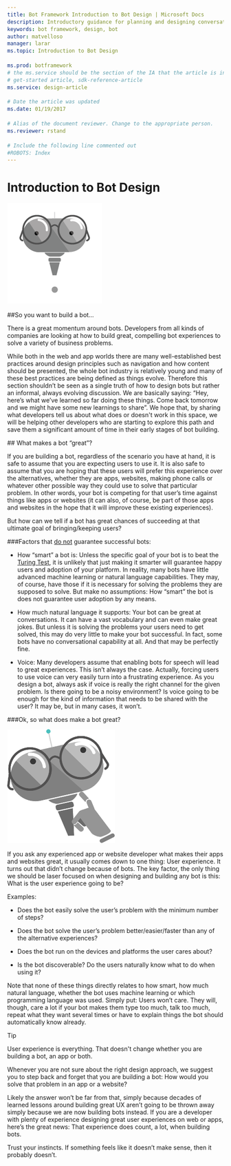 ```yaml
---
title: Bot Framework Introduction to Bot Design | Microsoft Docs
description: Introductory guidance for planning and designing conversational applications (bots).
keywords: bot framework, design, bot
author: matvelloso
manager: larar
ms.topic: Introduction to Bot Design 

ms.prod: botframework
# the ms.service should be the section of the IA that the article is in, with the suffix -article. Some examples:
# get-started article, sdk-reference-article
ms.service: design-article

# Date the article was updated
ms.date: 01/19/2017

# Alias of the document reviewer. Change to the appropriate person.
ms.reviewer: rstand

# Include the following line commented out
#ROBOTS: Index
---
```

# Introduction to Bot Design

![bot](media/designing-bots/bot1.png)

##So you want to build a bot…

There is a great momentum around bots. Developers from all kinds of companies are looking at how to build great, compelling bot experiences to solve a variety of business problems.

While both in the web and app worlds there are many well-established best practices around design principles such as navigation and how content should be presented, the whole bot industry is relatively young and many of these best practices are being defined as things evolve. Therefore this section shouldn’t be seen as a single truth of how to design bots but rather an informal, always evolving discussion. We are basically saying: “Hey, here’s what we’ve learned so far doing these things. Come back tomorrow and we might have some new learnings to share”. We hope that, by sharing what developers tell us about what does or doesn't work in this space, we will be helping other developers who are starting to explore this path and save them a significant amount of time in their early stages of bot building.

##<a id="designGuidance"></a> What makes a bot “great”?

If you are building a bot, regardless of the scenario you have at hand, it is safe to assume that you are expecting users to use it. It is also safe to assume that you are hoping that these users will prefer this experience over the alternatives, whether they are apps, websites, making phone calls or whatever other possible way they could use to solve that particular problem. In other words, your bot is competing for that user’s time against things like apps or websites (it can also, of course, be part of those apps and websites in the hope that it will improve these existing experiences).


But how can we tell if a bot has great chances of succeeding at that ultimate goal of bringing/keeping users?

###Factors that <u>do not</u> guarantee successful bots:



- How “smart” a bot is: Unless the specific goal of your bot is to beat the [Turing Test](https://en.wikipedia.org/wiki/Turing_test "Turing Test"), it is unlikely that just making it smarter will guarantee happy users and adoption of your platform. In reality, many bots have little advanced machine learning or natural language capabilities. They may, of course, have those if it is necessary for solving the problems they are supposed to solve. But make no assumptions: How “smart” the bot is does not guarantee user adoption by any means.


- How much natural language it supports: Your bot can be great at conversations. It can have a vast vocabulary and can even make great jokes. But unless it is solving the problems your users need to get solved, this may do very little to make your bot successful. In fact, some bots have no conversational capability at all. And that may be perfectly fine.


- Voice: Many developers assume that enabling bots for speech will lead to great experiences. This isn’t always the case. Actually, forcing users to use voice can very easily turn into a frustrating experience. As you design a bot, always ask if voice is really the right channel for the given problem. Is there going to be a noisy environment? Is voice going to be enough for the kind of information that needs to be shared with the user? It may be, but in many cases, it won’t.


###Ok, so what does make a bot great?

![bot](media/designing-bots/thinking-bot.png)

If you ask any experienced app or website developer what makes their apps and websites great, it usually comes down to one thing: User experience.
It turns out that didn’t change because of bots. The key factor, the only thing we should be laser focused on when designing and building any bot is this: What is the user experience going to be?

Examples:

- Does the bot easily solve the user’s problem with the minimum number of steps?

- Does the bot solve the user’s problem better/easier/faster than any of the alternative experiences?

- Does the bot run on the devices and platforms the user cares about?

- Is the bot discoverable? Do the users naturally know what to do when using it?

Note that none of these things directly relates to how smart, how much natural language, whether the bot uses machine learning or which programming language was used. Simply put: Users won’t care. They will, though, care a lot if your bot makes them type too much, talk too much, repeat what they want several times or have to explain things the bot should automatically know already.

> [!TIP]
>User experience is everything. That doesn't change whether you are building a bot, an app or both.

Whenever you are not sure about the right design approach, we suggest you to step back and forget that you are building a bot: How would you solve that problem in an app or a website?

Likely the answer won’t be far from that, simply because decades of learned lessons around building great UX aren’t going to be thrown away simply because we are now building bots instead. If you are a developer with plenty of experience designing great user experiences on web or apps, here’s the great news: That experience does count, a lot, when building bots.

Trust your instincts. If something feels like it doesn’t make sense, then it probably doesn’t.
